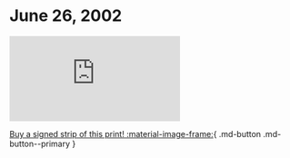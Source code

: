 # June 26, 2002

![](https://www.achewood.com/comic.php?date=06262002)

[Buy a signed strip of this print! :material-image-frame:](https://achewood-holiday-pop-up.myshopify.com/products/strip#06262002){ .md-button .md-button--primary }
